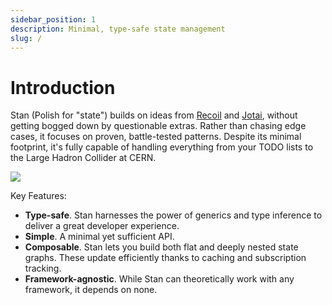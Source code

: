 ```yaml
---
sidebar_position: 1
description: Minimal, type-safe state management
slug: /
---
```


# Introduction

Stan (Polish for "state") builds on ideas from [Recoil](https://recoiljs.org) and [Jotai](https://jotai.org), without getting bogged down by questionable extras. Rather than chasing edge cases, it focuses on proven, battle-tested patterns. Despite its minimal footprint, it's fully capable of handling everything from your TODO lists to the Large Hadron Collider at CERN.

![](/img/graph.svg)

Key Features:

- **Type-safe**. Stan harnesses the power of generics and type inference to deliver a great developer experience.
- **Simple**. A minimal yet sufficient API.
- **Composable**. Stan lets you build both flat and deeply nested state graphs. These update efficiently thanks to caching and subscription tracking.
- **Framework-agnostic**. While Stan can theoretically work with any framework, it depends on none.
